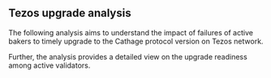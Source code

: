 ## Tezos upgrade analysis

The following analysis aims to understand the impact of failures of active bakers to timely upgrade to the Cathage protocol version on Tezos network. 

Further, the analysis provides a detailed view on the upgrade readiness among active validators. 
